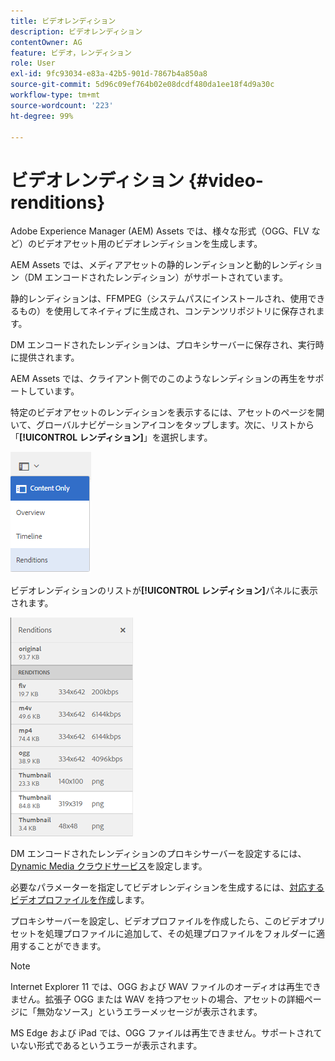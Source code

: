 ```yaml
---
title: ビデオレンディション
description: ビデオレンディション
contentOwner: AG
feature: ビデオ，レンディション
role: User
exl-id: 9fc93034-e83a-42b5-901d-7867b4a850a8
source-git-commit: 5d96c09ef764b02e08dcdf480da1ee18f4d9a30c
workflow-type: tm+mt
source-wordcount: '223'
ht-degree: 99%

---
```


# ビデオレンディション {#video-renditions}

Adobe Experience Manager (AEM) Assets では、様々な形式（OGG、FLV など）のビデオアセット用のビデオレンディションを生成します。

AEM Assets では、メディアアセットの静的レンディションと動的レンディション（DM エンコードされたレンディション）がサポートされています。

静的レンディションは、FFMPEG（システムパスにインストールされ、使用できるもの）を使用してネイティブに生成され、コンテンツリポジトリに保存されます。

DM エンコードされたレンディションは、プロキシサーバーに保存され、実行時に提供されます。

AEM Assets では、クライアント側でのこのようなレンディションの再生をサポートしています。

特定のビデオアセットのレンディションを表示するには、アセットのページを開いて、グローバルナビゲーションアイコンをタップします。次に、リストから「**[!UICONTROL レンディション]**」を選択します。

![chlimage_1-478](assets/chlimage_1-478.png)

ビデオレンディションのリストが&#x200B;**[!UICONTROL レンディション]**&#x200B;パネルに表示されます。

![chlimage_1-479](assets/chlimage_1-479.png)

DM エンコードされたレンディションのプロキシサーバーを設定するには、[Dynamic Media クラウドサービス](config-dynamic.md)を設定します。

必要なパラメーターを指定してビデオレンディションを生成するには、[対応するビデオプロファイルを作成](video-profiles.md)します。

プロキシサーバーを設定し、ビデオプロファイルを作成したら、このビデオプリセットを処理プロファイルに追加して、その処理プロファイルをフォルダーに適用することができます。

>[!NOTE]
>
>Internet Explorer 11 では、OGG および WAV ファイルのオーディオは再生できません。拡張子 OGG または WAV を持つアセットの場合、アセットの詳細ページに「無効なソース」というエラーメッセージが表示されます。
>
>MS Edge および iPad では、OGG ファイルは再生できません。サポートされていない形式であるというエラーが表示されます。
